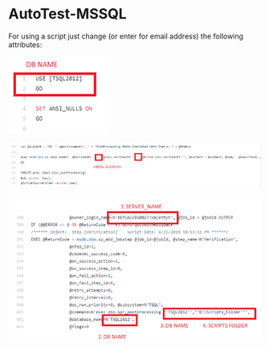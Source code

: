 # AutoTest-MSSQL
For using a script just change (or enter for email address) the following attributes:

![Readme_pic_0](https://github.com/ValentynTroian/AutoTest-MSSQL/blob/master/Readme/readme_0.PNG?raw=true)

![Readme_pic_1](https://github.com/ValentynTroian/AutoTest-MSSQL/blob/master/Readme/readme_1.PNG?raw=true)

![Readme_pic_2](https://github.com/ValentynTroian/AutoTest-MSSQL/blob/master/Readme/readme_2.PNG?raw=true)
